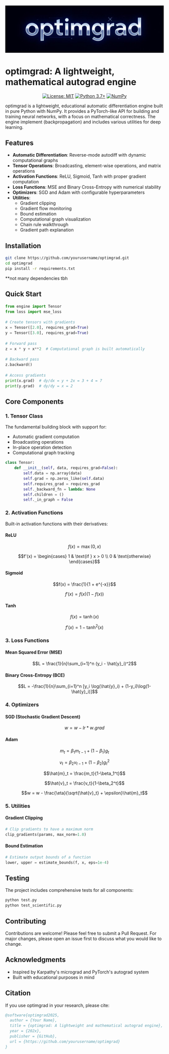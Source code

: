![OptimGrad Logo](logo.jpg)

# optimgrad: A lightweight, mathematical autograd engine

<div align="center">

[![License: MIT](https://img.shields.io/badge/License-MIT-yellow.svg)](https://opensource.org/licenses/MIT)
[![Python 3.7+](https://img.shields.io/badge/python-3.7+-blue.svg)](https://www.python.org/downloads/)
[![NumPy](https://img.shields.io/badge/numpy-%23013243.svg)](https://numpy.org)

</div>

optimgrad is a lightweight, educational automatic differentiation engine built in pure Python with NumPy. It provides a PyTorch-like API for building and training neural networks, with a focus on mathematical correctness. The engine implement (backpropagation) and includes various utilities for deep learning.

## Features

- **Automatic Differentiation**: Reverse-mode autodiff with dynamic computational graphs
- **Tensor Operations**: Broadcasting, element-wise operations, and matrix operations
- **Activation Functions**: ReLU, Sigmoid, Tanh with proper gradient computation
- **Loss Functions**: MSE and Binary Cross-Entropy with numerical stability
- **Optimizers**: SGD and Adam with configurable hyperparameters
- **Utilities**: 
  - Gradient clipping
  - Gradient flow monitoring
  - Bound estimation
  - Computational graph visualization
  - Chain rule walkthrough
  - Gradient path explanation

## Installation

```bash
git clone https://github.com/yourusername/optimgrad.git
cd optimgrad
pip install -r requirements.txt
```
**not many dependencies tbh

## Quick Start

```python
from engine import Tensor
from loss import mse_loss

# Create tensors with gradients
x = Tensor([2.0], requires_grad=True)
y = Tensor([3.0], requires_grad=True)

# Forward pass
z = x * y + x**2  # Computational graph is built automatically

# Backward pass
z.backward()

# Access gradients
print(x.grad)  # dy/dx = y + 2x = 3 + 4 = 7
print(y.grad)  # dy/dy = x = 2
```

## Core Components

### 1. Tensor Class

The fundamental building block with support for:
- Automatic gradient computation
- Broadcasting operations
- In-place operation detection
- Computational graph tracking

```python
class Tensor:
    def __init__(self, data, requires_grad=False):
        self.data = np.array(data)
        self.grad = np.zeros_like(self.data)
        self.requires_grad = requires_grad
        self._backward_fn = lambda: None
        self.children = ()
        self._in_graph = False
```

### 2. Activation Functions

Built-in activation functions with their derivatives:

#### ReLU
```math
f(x) = \max(0, x)
```
```math
f'(x) = \begin{cases} 
1 & \text{if } x > 0 \\
0 & \text{otherwise}
\end{cases}
```

#### Sigmoid
```math
f(x) = \frac{1}{1 + e^{-x}}
```
```math
f'(x) = f(x)(1 - f(x))
```

#### Tanh
```math
f(x) = \tanh(x)
```
```math
f'(x) = 1 - \tanh^2(x)
```

### 3. Loss Functions

#### Mean Squared Error (MSE)
```math
L = \frac{1}{n}\sum_{i=1}^n (y_i - \hat{y}_i)^2
```

#### Binary Cross-Entropy (BCE)
```math
L = -\frac{1}{n}\sum_{i=1}^n [y_i \log(\hat{y}_i) + (1-y_i)\log(1-\hat{y}_i)]
```

### 4. Optimizers

#### SGD (Stochastic Gradient Descent)
```math
w = w - lr * w.grad
```

#### Adam
```math
m_t = \beta_1 m_{t-1} + (1-\beta_1)g_t
```
```math
v_t = \beta_2 v_{t-1} + (1-\beta_2)g_t^2
```
```math
\hat{m}_t = \frac{m_t}{1-\beta_1^t}
```
```math
\hat{v}_t = \frac{v_t}{1-\beta_2^t}
```
```math
w = w - \frac{\eta}{\sqrt{\hat{v}_t} + \epsilon}\hat{m}_t
```

### 5. Utilities

#### Gradient Clipping
```python
# Clip gradients to have a maximum norm
clip_gradients(params, max_norm=1.0)
```

#### Bound Estimation
```python
# Estimate output bounds of a function
lower, upper = estimate_bounds(f, x, eps=1e-4)
```

## Testing

The project includes comprehensive tests for all components:
```bash
python test.py
python test_scientific.py
```

## Contributing

Contributions are welcome! Please feel free to submit a Pull Request. For major changes, please open an issue first to discuss what you would like to change.


## Acknowledgments

- Inspired by Karpathy's micrograd and PyTorch's autograd system
- Built with educational purposes in mind

## Citation

If you use optimgrad in your research, please cite:

```bibtex
@software{optimgrad2025,
  author = {Your Name},
  title = {optimgrad: A lightweight and mathematical autograd engine},
  year = {202x},
  publisher = {GitHub},
  url = {https://github.com/yourusername/optimgrad}
}
``` 
